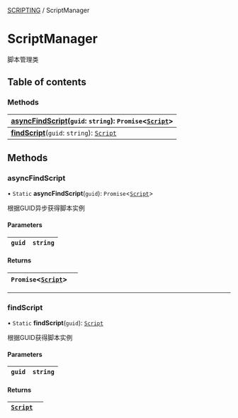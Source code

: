 [SCRIPTING](../groups/SCRIPTING.SCRIPTING.md) / ScriptManager

# ScriptManager <Badge type="tip" text="Class" /> <Score text="ScriptManager" />

脚本管理类

## Table of contents

### Methods <Score text="Methods" /> 
| **[asyncFindScript](mw.ScriptManager.md#asyncfindscript)**(`guid`: `string`): `Promise`<[`Script`](mw.Script.md)\>  |
| :----- |
| **[findScript](mw.ScriptManager.md#findscript)**(`guid`: `string`): [`Script`](mw.Script.md) |

## Methods

### asyncFindScript <Score text="asyncFindScript" /> 

• `Static` **asyncFindScript**(`guid`): `Promise`<[`Script`](mw.Script.md)\>

根据GUID异步获得脚本实例

#### Parameters

| `guid` | `string` |
| :------ | :------ |

#### Returns

| `Promise`<[`Script`](mw.Script.md)\> |  |
| :------ | :------ |

___

### findScript <Score text="findScript" /> 

• `Static` **findScript**(`guid`): [`Script`](mw.Script.md)

根据GUID获得脚本实例

#### Parameters

| `guid` | `string` |
| :------ | :------ |

#### Returns

| [`Script`](mw.Script.md) |  |
| :------ | :------ |

